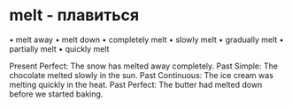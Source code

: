 # melt - плавиться
• melt away
• melt down
• completely melt
• slowly melt
• gradually melt
• partially melt
• quickly melt

Present Perfect: The snow has melted away completely.
Past Simple: The chocolate melted slowly in the sun.
Past Continuous: The ice cream was melting quickly in the heat.
Past Perfect: The butter had melted down before we started baking.
